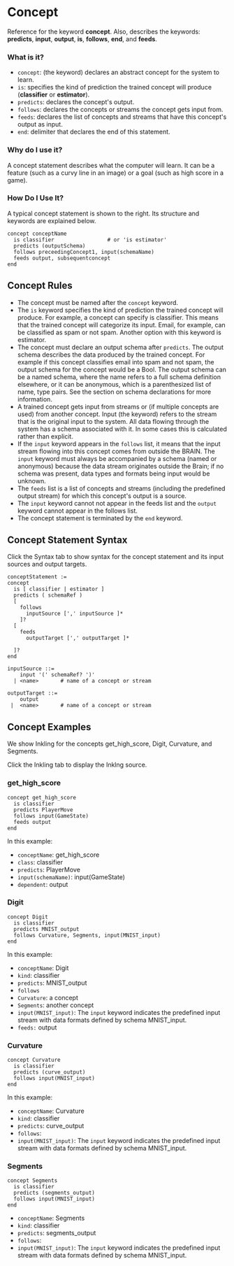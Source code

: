# Concept

Reference for the keyword **concept**. Also, describes the keywords: **predicts**, **input**, **output**, **is**, **follows**, **end**, and **feeds**.

### What is it?

* `concept`: (the keyword) declares an abstract concept for the system to learn.
* `is`: specifies the kind of prediction the trained concept will produce (**classifier** or **estimator**).
* `predicts`: declares the concept's output.
* `follows`: declares the concepts or streams the concept gets input from.
* `feeds`: declares the list of concepts and streams that have this concept's output as input.
* `end`: delimiter that declares the end of this statement.

### Why do I use it?

A concept statement describes what the computer will learn. It can be a feature (such as a curvy line in an image) or a goal (such as high score in a game).

### How Do I Use It?

A typical concept statement is shown to the right. Its structure and keywords
are explained below.

```inkling
concept conceptName
  is classifier                 # or 'is estimator'
  predicts (outputSchema)
  follows preceedingConcept1, input(schemaName)
  feeds output, subsequentconcept
end
```
## Concept Rules

* The concept must be named after the `concept` keyword.
* The `is` keyword specifies the kind of prediction the trained concept will produce. For example, a concept can specify is classifier. This means that the trained concept will categorize its input. Email, for example, can be classified as spam or not spam. Another option with this keyword is estimator.
* The concept must declare an output schema after `predicts`. The output schema describes the data produced by the trained concept. For example if this concept classifies email into spam and not spam, the output schema for the concept would be a Bool. The output schema can be a named schema, where the name refers to a full schema definition elsewhere, or it can be anonymous, which is a parenthesized list of name, type pairs. See the section on schema declarations for more information.
* A trained concept gets input from streams or (if multiple concepts are used) from another concept. Input (the keyword) refers to the stream that is the original input to the system. All data flowing through the system has a schema associated with it. In some cases this is calculated rather than explicit.
* If the `input` keyword appears in the `follows` list, it means that the input stream flowing into this concept comes from outside the BRAIN. The `input` keyword must always be accompanied by a schema (named or anonymous) because the data stream originates outside the Brain; if no schema was present, data types and formats being input would be unknown.
* The `feeds` list is a list of concepts and streams (including the predefined output stream) for which this concept's output is a source.
* The `input` keyword cannot not appear in the feeds list and the `output` keyword cannot appear in the follows list.
* The concept statement is terminated by the `end` keyword.

## Concept Statement Syntax

Click the Syntax tab to show syntax for the concept statement and its input
sources and output targets.


```plaintext
conceptStatement :=
concept
  is [ classifier | estimator ]
  predicts ( schemaRef )
  [
    follows
      inputSource [',' inputSource ]*
    ]?
  [
    feeds
      outputTarget [',' outputTarget ]*

  ]?
end

inputSource ::=
    input '(' schemaRef? ')'
  | <name>       # name of a concept or stream

outputTarget ::=
    output
 |  <name>       # name of a concept or stream
```

## Concept Examples

We show Inkling for the concepts get_high_score, Digit, Curvature, and Segments. 

Click the Inkling tab to display the Inklng source. 

### get_high_score

```inkling
concept get_high_score
  is classifier
  predicts PlayerMove
  follows input(GameState)
  feeds output
end
```


In this example:

* `conceptName`: get_high_score
* `class`: classifier
* `predicts`: PlayerMove
* `input(schemaName)`: input(GameState)
* `dependent`: output


### Digit

```inkling
concept Digit
  is classifier
  predicts MNIST_output
  follows Curvature, Segments, input(MNIST_input)
end
```

In this example:

* `conceptName`: Digit
* `kind`: classifier
* `predicts`: MNIST_output
* `follows`
* `Curvature`: a concept
* `Segments`: another concept
* `input(MNIST_input)`: The `input` keyword indicates the predefined input    stream with data formats defined by schema MNIST_input.
* `feeds:` output


### Curvature

```inkling
concept Curvature
  is classifier
  predicts (curve_output)
  follows input(MNIST_input)
end
```

In this example:

* `conceptName`: Curvature
* `kind`: classifier
* `predicts`: curve_output
* `follows`:
* `input(MNIST_input)`: The `input` keyword indicates the predefined input    stream with data formats defined by schema MNIST_input.

### Segments

```inkling
concept Segments
  is classifier
  predicts (segments_output)
  follows input(MNIST_input)
end
```

* `conceptName`: Segments
* `kind`: classifier
* `predicts`: segments_output
* `follows`:
* `input(MNIST_input)`: The `input` keyword indicates the predefined input    stream with data formats defined by schema MNIST_input.
